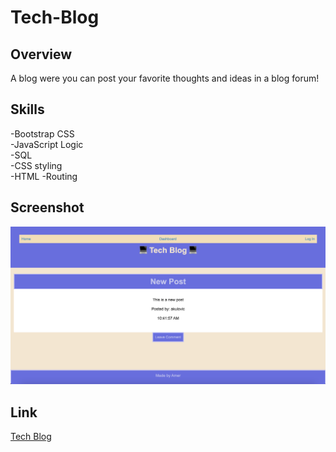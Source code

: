 # Tech-Blog

## Overview

A blog were you can post your favorite thoughts and ideas in a blog forum!

## Skills

-Bootstrap CSS\
-JavaScript Logic\
-SQL\
-CSS styling\
-HTML
-Routing

## Screenshot

![Alt text](screenshot.png "Tech Blog")

## Link

[Tech Blog](https://tech-blog-ak01.herokuapp.com/)